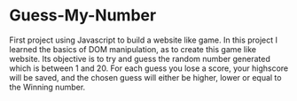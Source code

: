 # Guess-My-Number
First project using Javascript to build a website like game.
In this project I learned the basics of DOM manipulation, as to create this game like website.
Its objective is to try and guess the random number generated which is between 1 and 20. 
For each guess you lose a score, your highscore will be saved, and the chosen guess will either be higher, lower or equal to the Winning number.
